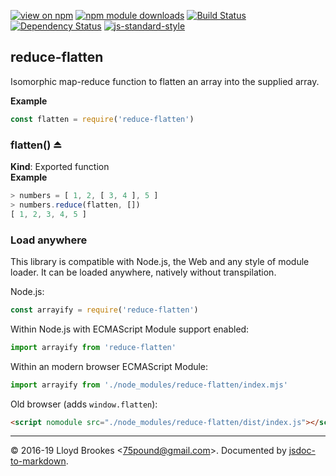 [![view on npm](http://img.shields.io/npm/v/reduce-flatten.svg)](https://www.npmjs.org/package/reduce-flatten)
[![npm module downloads](http://img.shields.io/npm/dt/reduce-flatten.svg)](https://www.npmjs.org/package/reduce-flatten)
[![Build Status](https://travis-ci.org/75lb/reduce-flatten.svg?branch=master)](https://travis-ci.org/75lb/reduce-flatten)
[![Dependency Status](https://badgen.net/david/dep/75lb/reduce-flatten)](https://david-dm.org/75lb/reduce-flatten)
[![js-standard-style](https://img.shields.io/badge/code%20style-standard-brightgreen.svg)](https://github.com/feross/standard)

<a name="module_reduce-flatten"></a>

## reduce-flatten
Isomorphic map-reduce function to flatten an array into the supplied array.

**Example**  
```js
const flatten = require('reduce-flatten')
```
<a name="exp_module_reduce-flatten--flatten"></a>

### flatten() ⏏
**Kind**: Exported function  
**Example**  
```js
> numbers = [ 1, 2, [ 3, 4 ], 5 ]
> numbers.reduce(flatten, [])
[ 1, 2, 3, 4, 5 ]
```

### Load anywhere

This library is compatible with Node.js, the Web and any style of module loader. It can be loaded anywhere, natively without transpilation.

Node.js:

```js
const arrayify = require('reduce-flatten')
```

Within Node.js with ECMAScript Module support enabled:

```js
import arrayify from 'reduce-flatten'
```

Within an modern browser ECMAScript Module:

```js
import arrayify from './node_modules/reduce-flatten/index.mjs'
```

Old browser (adds `window.flatten`):

```html
<script nomodule src="./node_modules/reduce-flatten/dist/index.js"></script>
```

* * *

&copy; 2016-19 Lloyd Brookes \<75pound@gmail.com\>. Documented by [jsdoc-to-markdown](https://github.com/jsdoc2md/jsdoc-to-markdown).
